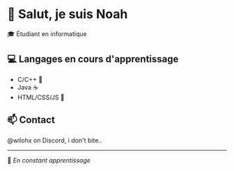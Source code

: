 # 👋 Salut, je suis Noah

🎓 Étudiant en informatique

## 💻 Langages en cours d'apprentissage
- C/C++ 🔧
- Java ☕
- HTML/CSS/JS 🚀

## 📫 Contact
@wilohx on Discord, i don't bite..

---
🌱 *En constant apprentissage*
